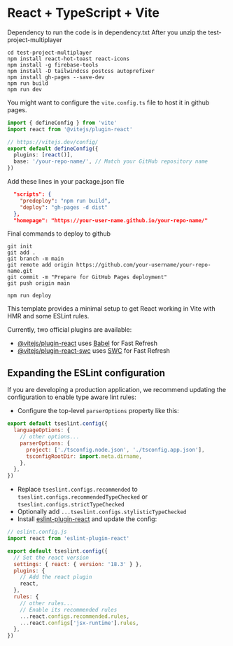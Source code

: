 # React + TypeScript + Vite
Dependency to run the code is in dependency.txt
After you unzip the test-project-multiplayer
```commands for arch linux
cd test-project-multiplayer
npm install react-hot-toast react-icons
npm install -g firebase-tools
npm install -D tailwindcss postcss autoprefixer
npm install gh-pages --save-dev
npm run build
npm run dev
```

You might want to configure the `vite.config.ts` file to host it in github pages.
```ts
import { defineConfig } from 'vite'
import react from '@vitejs/plugin-react'

// https://vitejs.dev/config/
export default defineConfig({
  plugins: [react()],
  base: '/your-repo-name/', // Match your GitHub repository name
})
```
Add these lines in your package.json file
```json
  "scripts": {
    "predeploy": "npm run build",
    "deploy": "gh-pages -d dist"
  },
  "homepage": "https://your-user-name.github.io/your-repo-name/"
```
Final commands to deploy to github
```
git init
git add .
git branch -m main
git remote add origin https://github.com/your-username/your-repo-name.git
git commit -m "Prepare for GitHub Pages deployment"
git push origin main

npm run deploy
```

This template provides a minimal setup to get React working in Vite with HMR and some ESLint rules.

Currently, two official plugins are available:

- [@vitejs/plugin-react](https://github.com/vitejs/vite-plugin-react/blob/main/packages/plugin-react/README.md) uses [Babel](https://babeljs.io/) for Fast Refresh
- [@vitejs/plugin-react-swc](https://github.com/vitejs/vite-plugin-react-swc) uses [SWC](https://swc.rs/) for Fast Refresh

## Expanding the ESLint configuration

If you are developing a production application, we recommend updating the configuration to enable type aware lint rules:

- Configure the top-level `parserOptions` property like this:

```js
export default tseslint.config({
  languageOptions: {
    // other options...
    parserOptions: {
      project: ['./tsconfig.node.json', './tsconfig.app.json'],
      tsconfigRootDir: import.meta.dirname,
    },
  },
})
```

- Replace `tseslint.configs.recommended` to `tseslint.configs.recommendedTypeChecked` or `tseslint.configs.strictTypeChecked`
- Optionally add `...tseslint.configs.stylisticTypeChecked`
- Install [eslint-plugin-react](https://github.com/jsx-eslint/eslint-plugin-react) and update the config:

```js
// eslint.config.js
import react from 'eslint-plugin-react'

export default tseslint.config({
  // Set the react version
  settings: { react: { version: '18.3' } },
  plugins: {
    // Add the react plugin
    react,
  },
  rules: {
    // other rules...
    // Enable its recommended rules
    ...react.configs.recommended.rules,
    ...react.configs['jsx-runtime'].rules,
  },
})
```
